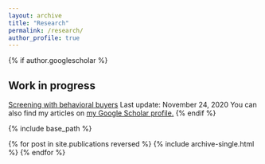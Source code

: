 ```yaml
---
layout: archive
title: "Research"
permalink: /research/
author_profile: true
---
```


{% if author.googlescholar %}

## Work in progress
[Screening with behavioral buyers](https://nrpastrian.github.io/files/draft_screening_20201124.pdf) Last update: November 24, 2020
  You can also find my articles on <u><a href="{{author.googlescholar}}">my Google Scholar profile</a>.</u>
{% endif %}

{% include base_path %}

{% for post in site.publications reversed %}
  {% include archive-single.html %}
{% endfor %}
